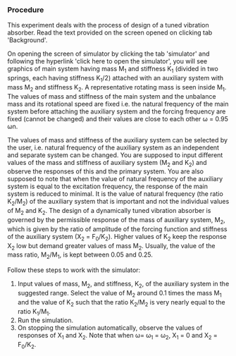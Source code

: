 ### Procedure

This experiment deals with the process of design of a tuned vibration absorber. Read the text provided on the screen opened on clicking tab 'Background'.

On opening the screen of simulator by clicking the tab 'simulator' and following the hyperlink 'click here to open the simulator', you will see graphics of main system having mass M<sub>1</sub> and stiffness K<sub>1</sub> (divided in two springs, each having stiffness K<sub>1</sub>/2) attached with an auxiliary system with mass M<sub>2</sub> and stiffness K<sub>2</sub>. A representative rotating mass is seen inside M<sub>1</sub>. The values of mass and stiffness of the main system and the unbalance mass and its rotational speed are fixed i.e. the natural frequency of the main system before attaching the auxiliary system and the forcing frequency are fixed (cannot be changed) and their values are close to each other &omega; = 0.95 &omega;n.

The values of mass and stiffness of the auxiliary system can be selected by the user, i.e. natural frequency of the auxiliary system as an independent and separate system can be changed. You are supposed to input different values of the mass and stiffness of auxiliary system (M<sub>2</sub> and K<sub>2</sub>) and observe the responses of this and the primary system. You are also supposed to note that when the value of natural frequency of the auxiliary system is equal to the excitation frequency, the response of the main system is reduced to minimal. It is the value of natural frequency (the ratio K<sub>2</sub>/M<sub>2</sub>) of the auxiliary system that is important and not the individual values of M<sub>2</sub> and K<sub>2</sub>. The design of a dynamically tuned vibration absorber is governed by the permissible response of the mass of auxiliary system, M<sub>2</sub>, which is given by the ratio of amplitude of the forcing function and stiffness of the auxiliary system (X<sub>2</sub> = F<sub>0</sub>/K<sub>2</sub>). Higher values of K<sub>2</sub> keep the response X<sub>2</sub> low but demand greater values of mass M<sub>2</sub>. Usually, the value of the mass ratio, M<sub>2</sub>/M<sub>1</sub>, is kept between 0.05 and 0.25.

Follow these steps to work with the simulator:

1. Input values of mass, M<sub>2</sub>, and stiffness, K<sub>2</sub>, of the auxiliary system in the suggested range. Select the value of M<sub>2</sub> around 0.1 times the mass M<sub>1</sub> and the value of K<sub>2</sub> such that the ratio K<sub>2</sub>/M<sub>2</sub> is very nearly equal to the ratio K<sub>1</sub>/M<sub>1</sub>.
2. Run the simulation.
3. On stopping the simulation automatically, observe the values of responses of X<sub>1</sub> and X<sub>2</sub>. Note that when &omega;= &omega;<sub>1</sub> = &omega;<sub>2</sub>, X<sub>1</sub> = 0 and X<sub>2</sub> = F<sub>0</sub>/K<sub>2</sub>.